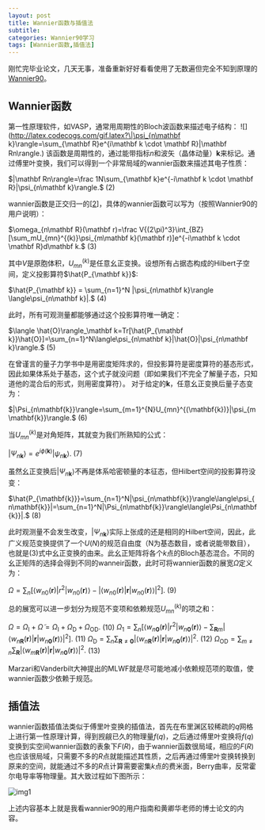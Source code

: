 ```yaml
---
layout: post
title: Wannier函数与插值法
subtitle: 
categories: Wannier90学习
tags: [Wannier函数,插值法]
---
```


<head>
    <script src="https://cdn.mathjax.org/mathjax/latest/MathJax.js?config=TeX-AMS-MML_HTMLorMML" type="text/javascript"></script>
    <script type="text/x-mathjax-config">
        MathJax.Hub.Config({
            tex2jax: {
            skipTags: ['script', 'noscript', 'style', 'textarea', 'pre'],
            inlineMath: [['$','$']]
            }
        });
    </script>
</head>
	
刚忙完毕业论文，几天无事，准备重新好好看看使用了无数遍但完全不知到原理的[Wannier90][1]。

## Wannier函数

第一性原理软件，如VASP，通常用周期性的Bloch波函数来描述电子结构：
![](http://latex.codecogs.com/gif.latex?\|\psi_{n\mathbf k}\rangle=\sum_{\mathbf R}e^{i\mathbf k \cdot \mathbf R}|\mathbf Rn\rangle.)
该函数是周期性的，通过能带指标$n$和波矢（晶体动量）$\mathbf k$来标记。通过傅里叶变换，我们可以得到一个非常局域的wannier函数来描述其电子性质：

$|\mathbf Rn\rangle=\frac 1N\sum_{\mathbf k}e^{-i\mathbf k \cdot \mathbf R}|\psi_{n\mathbf k}\rangle.$ (2)

wannier函数是正交归一的[[2]]，具体的wannier函数可以写为（按照Wannier90的用户说明）：

$\omega_{n\mathbf R}(\mathbf r)=\frac V{(2\pi)^3}\int_{BZ}[\sum_mU_{mn}^{(k)}\psi_{m\mathbf k}(\mathbf r)]e^{-i\mathbf k \cdot \mathbf R}d\mathbf k.$ (3)

其中$V$是原胞体积，$U_{mn}^{(k)}$是任意幺正变换。设想所有占据态构成的Hilbert子空间，定义投影算符$\hat{P_{\mathbf k}}$:

$\hat{P_{\mathbf k}} = \sum_{n=1}^N |\psi_{n\mathbf k}\rangle \langle\psi_{n\mathbf k}|.$ (4)

此时，所有可观测量都能够通过这个投影算符唯一确定：

$\langle \hat{O}\rangle_\mathbf k=Tr[\hat{P_{\mathbf k}}\hat{O}]=\sum_{n=1}^N\langle\psi_{n\mathbf k}|\hat{O}|\psi_{n\mathbf k}\rangle.$ (5)

在曾谨言的量子力学书中是用密度矩阵求的，但投影算符是密度算符的基态形式，因此如果体系处于基态，这个式子就没问题（即如果我们不完全了解量子态，只知道他的混合后的形式，则用密度算符）。
对于给定的$\mathbf k$，任意幺正变换后量子态变为：

$|\Psi_{n\mathbf{k}}\rangle=\sum_{m=1}^{N}U_{mn}^{(\mathbf{k})}|\psi_{m\mathbf{k}}\rangle.$ (6)

当$U_{mn}^{(k)}$是对角矩阵，其就变为我们所熟知的公式：

$|\Psi_{n\mathbf{k}}\rangle=e^{i\phi(\mathbf{k})}|\psi_{n\mathbf{k}}\rangle.$ (7)

虽然幺正变换后$|\Psi_{n\mathbf{k}}\rangle$不再是体系哈密顿量的本征态，但Hilbert空间的投影算符没变：

$\hat{P_{\mathbf{k}}}=\sum_{n=1}^N|\psi_{n\mathbf{k}}\rangle\langle\psi_{n\mathbf{k}}|=\sum_{n=1}^N|\Psi_{n\mathbf{k}}\rangle\langle\Psi_{n\mathbf{k}}|.$ (8)

此时观测量不会发生改变，$|\Psi_{n\mathbf{k}}\rangle$实际上张成的还是相同的Hilbert空间，因此，此广义规范变换提供了一个$U(N)$的规范自由度（N为基态数目，或者说能带数目），也就是(3)式中幺正变换的由来。此幺正矩阵将各个$k$点的Bloch基态混合。不同的幺正矩阵的选择会得到不同的wanneir函数，此时可将wannier函数的展宽$\Omega$定义为：

$\Omega=\sum_n\left[\langle w_{n0}(\mathbf{r})|r^2|w_{n0}(\mathbf{r})\rangle-|\langle w_{n0}(\mathbf{r})|\mathbf{r}|w_{n0}(\mathbf{r})\rangle|^2\right].$ (9)

总的展宽可以进一步划分为规范不变项和依赖规范$U_{mn}^{(k)}$的项之和：

$\Omega=\Omega_\mathrm{I}+\tilde{\Omega}=\Omega_\mathrm{I}+\Omega_\mathrm{D}+\Omega_\mathrm{OD}.$ (10)
$\Omega_1=\sum_n\left[\langle w_{n\mathbf{0}}(\mathbf{r})|r^2|w_{n\mathbf{0}}(\mathbf{r})\rangle-\sum_{\mathbf{R}m}|\langle w_{n\mathbf{R}}(\mathbf{r})|\mathbf{r}|w_{n\mathbf{0}}(\mathbf{r})\rangle|^2\right].$ (11)
$\Omega_{\mathrm{D}}=\sum_n\sum_{\mathbf{R}\neq\mathbf{0}}|\langle w_{n\mathbf{R}}(\mathbf{r})|\mathbf{r}|w_{n\mathbf{0}}(\mathbf{r})\rangle|^2.$ (12)
$\Omega_{\mathrm{OD}}=\sum_{m\neq n}\sum_{\mathbf{R}}|\langle w_{m\mathbf{R}}(\mathbf{r})|\mathbf{r}|w_{n\mathbf{0}}(\mathbf{r})\rangle|^2.$ (13)

Marzari和Vanderbilt大神提出的MLWF就是尽可能地减小依赖规范项的取值，使wannier函数少依赖于规范。

## 插值法

wannier函数插值法类似于傅里叶变换的插值法，首先在布里渊区较稀疏的$q$网格上进行第一性原理计算，得到觊觎已久的物理量$f(q)$，之后通过傅里叶变换将$f(q)$
变换到实空间wannier函数的表象下$F(R)$，由于wannier函数很局域，相应的$F(R)$也应该很局域，只需要不多的$R$点就能描述其性质，之后再通过傅里叶变换转换到
原来的空间，就能通过不多的$R$点计算需要密集$k$点的费米面，Berry曲率，反常霍尔电导率等物理量。其大致过程如下图所示：

![img1]({{site.baseurl}}/assets/images/2023-3-18/1.jpg)

上述内容基本上就是我看wannier90的用户指南和黄卿华老师的博士论文的内容。


  [1]: https://github.com/wannier-developers/wannier90
  [2]: https://kns.cnki.net/kcms2/article/abstract?v=3uoqIhG8C447WN1SO36whLpCgh0R0Z-ifBI1L3ks338rpyhinzvy7DENPeimjQK8WCs4EV2HbtfNwKbkeRkRp7RqhWPIO5Nn&uniplatform=NZKPT	
